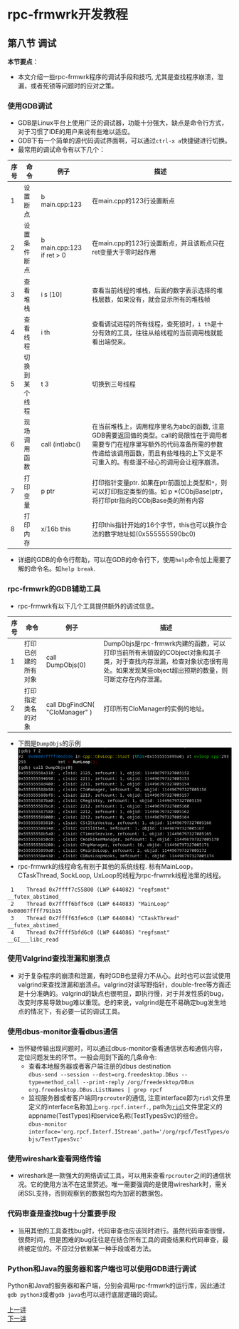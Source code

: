 # rpc-frmwrk开发教程
## 第八节 调试
**本节要点**：   
* 本文介绍一些rpc-frmwrk程序的调试手段和技巧, 尤其是查找程序崩溃，泄漏，或者死锁等问题时的应对之策。
### 使用GDB调试
* GDB是Linux平台上使用广泛的调试器，功能十分强大，缺点是命令行方式，对于习惯了IDE的用户来说有些难以适应。
* GDB下有一个简单的源代码调试界面啊，可以通过`ctrl-x a`快捷键进行切换。
* 最常用的调试命令有以下几个：   

| 序号 | 命令 | 例子| 描述 | 
| -------- | --------- | -------------- |------------------|
|1|设置断点| b main.cpp:123| 在main.cpp的123行设置断点|
|2|设置条件断点| b main.cpp:123 if ret > 0 | 在main.cpp的123行设置断点，并且该断点只在ret变量大于零时起作用|
|3|查看堆栈| i s [10] | 查看当前线程的堆栈，后面的数字表示选择的堆栈层数，如果没有，就会显示所有的堆栈帧|
|4|查看线程| i th | 查看调试进程的所有线程，查死锁时，`i th`是十分有效的工具，往往从给线程的当前调用栈就能看出端倪来。 |
|5|切换到某个线程 | t 3 | 切换到三号线程 |
|6|现场调用函数| call (int)abc() | 在当前堆栈上，调用程序里名为abc的函数, 注意GDB需要返回值的类型。call的局限性在于调用者需要专门在程序里写额外的代码准备所需的参数传递给该调用函数，而且有些堆栈的上下文是不可重入的。有些漫不经心的调用会让程序崩溃。|
|7|打印变量| p ptr | 打印指针变量ptr. 如果在ptr前面加上类型和`*`，则可以打印指定类型的值。如 p *(CObjBase)ptr，将打印ptr指向的CObjBase类的所有内容 |
|8|打印内存| x/16b this | 打印this指针开始的16个字节，this也可以换作合法的数字地址如(0x555555590bc0)|

* 详细的GDB的命令行帮助，可以在GDB的命令行下，使用`help`命令加上需要了解的命令名。如`help break`.

### rpc-frmwrk的GDB辅助工具
* rpc-frmwrk有以下几个工具提供额外的调试信息。   

| 序号 | 命令 | 例子| 描述 | 
| -------- | --------- | --------- |------------------|
| 1 | 打印已创建的所有对象 | call DumpObjs(0) | DumpObjs是rpc-frmwrk内建的函数，可以打印当前所有未销毁的CObject对象和其子类，对于查找内存泄漏，检查对象状态很有用处。如果发现某些object超出预期的数量，则可断定存在内存泄漏。|
| 2 | 打印指定类名的对象| call DbgFindCN( "CIoManager" ) | 打印所有CIoManager的实例的地址。|
* 下图是`DumpObjs`的示例   
  ![dumpobjs](../pics/dumpobjs.png)
* rpc-frmwrk的线程命名有别于其他的系统线程. 标有MainLoop，CTaskThread, SockLoop, UxLoop的线程为rpc-frwmrk线程池里的线程。
  
 ```
  1    Thread 0x7ffff7c55800 (LWP 644082) "regfsmnt"    __futex_abstimed_
  2    Thread 0x7ffff6bff6c0 (LWP 644083) "MainLoop"    0x00007ffff791b15
  3    Thread 0x7ffff63fe6c0 (LWP 644084) "CTaskThread" __futex_abstimed_
  4    Thread 0x7ffff5bfd6c0 (LWP 644086) "regfsmnt"    __GI___libc_read 
 ```

### 使用Valgrind查找泄漏和崩溃点
* 对于复杂程序的崩溃和泄漏，有时GDB也显得力不从心。此时也可以尝试使用valgrind来查找泄漏和崩溃点。valgrind对读写野指针，double-free等方面还是十分准确的。valgrind的缺点也很明显，即执行慢，对于并发性质的bug，改变时序易导致bug难以重现。总的来说，valgrind是在不易确定bug发生地点的情况下，有必要一试的调试工具。

### 使用dbus-monitor查看dbus通信
* 当怀疑传输出现问题时，可以通过dbus-monitor查看通信状态和通信内容，定位问题发生的环节。一般会用到下面的几条命令:
  * 查看本地服务器或者客户端注册的dbus destination   
    `dbus-send --session --dest=org.freedesktop.DBus --type=method_call --print-reply /org/freedesktop/DBus org.freedesktop.DBus.ListNames | grep rpcf`
  * 监视服务器或者客户端同`rpcrouter`的通信, 注意interface即为`ridl`文件里定义的interface名称加上`org.rpcf.interf.`, path为[`ridl`](../ridl/README_cn.md)文件里定义的appname(TestTypes)和service名称(TestTypesSvc)的组合。   
    `dbus-monitor interface='org.rpcf.Interf.IStream',path='/org/rpcf/TestTypes/objs/TestTypesSvc'`

### 使用wireshark查看网络传输
* wireshark是一款强大的网络调试工具，可以用来查看`rpcrouter`之间的通信状况。它的使用方法不在这里赘述。唯一需要强调的是使用wireshark时，需关闭SSL支持，否则观察到的数据包均为加密的数据包。

### 代码审查是查找bug十分重要手段
* 当用其他的工具查找bug时，代码审查也应该同时进行。虽然代码审查很慢，很费时间，但是困难的bug往往是在结合所有工具的调查结果和代码审查，最终被定位的。不应过分依赖某一种手段或者方法。

### Python和Java的服务器和客户端也可以使用GDB进行调试
Python和Java的服务器和客户端，分别会调用rpc-frmwrk的运行库，因此通过`gdb python3`或者`gdb java`也可以进行底层逻辑的调试。

[上一讲](./Tut-AsyncProgramming_cn-7.md)   
[下一讲](./Tut-HowToBuild_cn-9.md)
